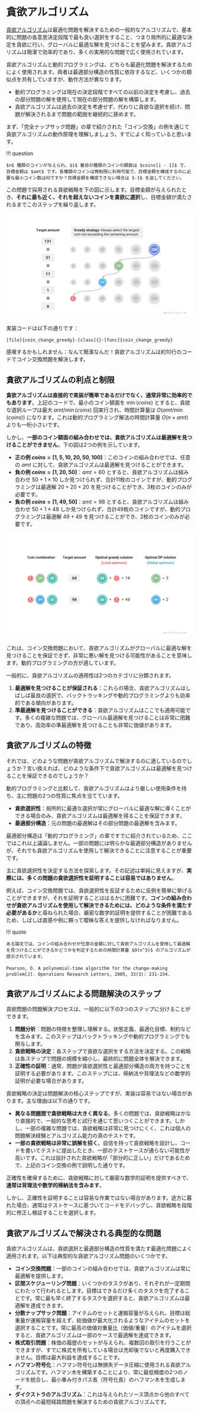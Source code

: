 # 貪欲アルゴリズム

<u>貪欲アルゴリズム</u>は最適化問題を解決するための一般的なアルゴリズムで、基本的に問題の各意思決定段階で最も良い選択をすること、つまり局所的に最適な決定を貪欲に行い、グローバルに最適な解を見つけることを望みます。貪欲アルゴリズムは簡潔で効率的であり、多くの実用的な問題で広く使用されています。

貪欲アルゴリズムと動的プログラミングは、どちらも最適化問題を解決するためによく使用されます。両者は最適部分構造の性質に依存するなど、いくつかの類似点を共有していますが、動作方法が異なります。

- 動的プログラミングは現在の決定段階ですべての以前の決定を考慮し、過去の部分問題の解を使用して現在の部分問題の解を構築します。
- 貪欲アルゴリズムは過去の決定を考慮せず、代わりに貪欲な選択を続け、問題が解決されるまで問題の範囲を継続的に狭めます。

まず、「完全ナップサック問題」の章で紹介された「コイン交換」の例を通じて貪欲アルゴリズムの動作原理を理解しましょう。すでによく知っていると思います。

!!! question

    $n$ 種類のコインが与えられ、$i$ 番目の種類のコインの額面は $coins[i - 1]$ で、目標金額は $amt$ です。各種類のコインは無制限に利用可能で、目標金額を構成するのに必要な最小コイン数は何ですか？目標金額を構成できない場合は $-1$ を返してください。

この問題で採用される貪欲戦略を下の図に示します。目標金額が与えられたとき、**それに最も近く、それを超えないコインを貪欲に選択**し、目標金額が満たされるまでこのステップを繰り返します。

![コイン交換の貪欲戦略](greedy_algorithm.assets/coin_change_greedy_strategy.png)

実装コードは以下の通りです：

```src
[file]{coin_change_greedy}-[class]{}-[func]{coin_change_greedy}
```

感嘆するかもしれません：なんて簡潔なんだ！貪欲アルゴリズムは約10行のコードでコイン交換問題を解決します。

## 貪欲アルゴリズムの利点と制限

**貪欲アルゴリズムは直接的で実装が簡単であるだけでなく、通常非常に効率的でもあります**。上記のコードで、最小のコイン額面を $\min(coins)$ とすると、貪欲な選択ループは最大 $amt / \min(coins)$ 回実行され、時間計算量は $O(amt / \min(coins))$ になります。これは動的プログラミング解法の時間計算量 $O(n \times amt)$ よりも一桁小さいです。

しかし、**一部のコイン額面の組み合わせでは、貪欲アルゴリズムは最適解を見つけることができません**。下の図は2つの例を示しています。

- **正の例 $coins = [1, 5, 10, 20, 50, 100]$**：このコインの組み合わせでは、任意の $amt$ に対して、貪欲アルゴリズムは最適解を見つけることができます。
- **負の例 $coins = [1, 20, 50]$**：$amt = 60$ とすると、貪欲アルゴリズムは組み合わせ $50 + 1 \times 10$ しか見つけられず、合計11枚のコインですが、動的プログラミングは最適解 $20 + 20 + 20$ を見つけることができ、3枚のコインのみが必要です。
- **負の例 $coins = [1, 49, 50]$**：$amt = 98$ とすると、貪欲アルゴリズムは組み合わせ $50 + 1 \times 48$ しか見つけられず、合計49枚のコインですが、動的プログラミングは最適解 $49 + 49$ を見つけることができ、2枚のコインのみが必要です。

![貪欲アルゴリズムが最適解を見つけられない例](greedy_algorithm.assets/coin_change_greedy_vs_dp.png)

これは、コイン交換問題において、貪欲アルゴリズムがグローバルに最適な解を見つけることを保証できず、非常に悪い解を見つける可能性があることを意味します。動的プログラミングの方が適しています。

一般的に、貪欲アルゴリズムの適用性は2つのカテゴリに分類されます。

1. **最適解を見つけることが保証される**：これらの場合、貪欲アルゴリズムはしばしば最良の選択で、バックトラッキングや動的プログラミングよりも効率的である傾向があります。
2. **準最適解を見つけることができる**：貪欲アルゴリズムはここでも適用可能です。多くの複雑な問題では、グローバル最適解を見つけることは非常に困難であり、高効率の準最適解を見つけることも非常に価値があります。

## 貪欲アルゴリズムの特徴

それでは、どのような問題が貪欲アルゴリズムで解決するのに適しているのでしょうか？言い換えれば、どのような条件下で貪欲アルゴリズムは最適解を見つけることを保証できるのでしょうか？

動的プログラミングと比較して、貪欲アルゴリズムはより厳しい使用条件を持ち、主に問題の2つの性質に焦点を当てています。

- **貪欲選択性**：局所的に最適な選択が常にグローバルに最適な解に導くことができる場合のみ、貪欲アルゴリズムは最適解を得ることを保証できます。
- **最適部分構造**：元の問題の最適解はその部分問題の最適解を含みます。

最適部分構造は「動的プログラミング」の章ですでに紹介されているため、ここではこれ以上議論しません。一部の問題には明らかな最適部分構造がありませんが、それでも貪欲アルゴリズムを使用して解決できることに注意することが重要です。

主に貪欲選択性を決定する方法を探索します。その記述は単純に見えますが、**実際には、多くの問題の貪欲選択性を証明することは容易ではありません**。

例えば、コイン交換問題では、貪欲選択性を反証するために反例を簡単に挙げることができますが、それを証明することははるかに困難です。**コインの組み合わせが貪欲アルゴリズムを使用して解決できるためには、どのような条件を満たす必要があるか**と尋ねられた場合、厳密な数学的証明を提供することが困難であるため、しばしば直感や例に頼って曖昧な答えを提供しなければなりません。

!!! quote

    ある論文では、コインの組み合わせが任意の金額に対して貪欲アルゴリズムを使用して最適解を見つけることができるかどうかを判定するための時間計算量 $O(n^3)$ のアルゴリズムが提示されています。

    Pearson, D. A polynomial-time algorithm for the change-making problem[J]. Operations Research Letters, 2005, 33(3): 231-234.

## 貪欲アルゴリズムによる問題解決のステップ

貪欲問題の問題解決プロセスは、一般的に以下の3つのステップに分けることができます。

1. **問題分析**：問題の特徴を整理し理解する。状態定義、最適化目標、制約などを含みます。このステップはバックトラッキングや動的プログラミングでも関与します。
2. **貪欲戦略の決定**：各ステップで貪欲な選択をする方法を決定する。この戦略は各ステップで問題の規模を縮小し、最終的に問題全体を解決できます。
3. **正確性の証明**：通常、問題が貪欲選択性と最適部分構造の両方を持つことを証明する必要があります。このステップには、帰納法や背理法などの数学的証明が必要な場合があります。

貪欲戦略の決定は問題解決の核心ステップですが、実装は容易ではない場合があります。主な理由は以下の通りです。

- **異なる問題間で貪欲戦略は大きく異なる**。多くの問題では、貪欲戦略はかなり直接的で、一般的な思考と試行を通じて思いつくことができます。しかし、一部の複雑な問題では、貪欲戦略は非常に見つけにくく、これは個人の問題解決経験とアルゴリズム能力の真のテストです。
- **一部の貪欲戦略は非常に誤解を招く**。自信を持って貪欲戦略を設計し、コードを書いてテストに提出したとき、一部のテストケースが通らない可能性が高いです。これは設計された貪欲戦略が「部分的に正しい」だけであるためで、上記のコイン交換の例で説明した通りです。

正確性を確保するために、貪欲戦略に対して厳密な数学的証明を提供すべきで、**通常は背理法や数学的帰納法を含みます**。

しかし、正確性を証明することは容易な作業ではない場合があります。途方に暮れた場合、通常はテストケースに基づいてコードをデバッグし、貪欲戦略を段階的に修正し検証することを選択します。

## 貪欲アルゴリズムで解決される典型的な問題

貪欲アルゴリズムは、貪欲選択と最適部分構造の性質を満たす最適化問題によく適用されます。以下は典型的な貪欲アルゴリズム問題のいくつかです。

- **コイン交換問題**：一部のコインの組み合わせでは、貪欲アルゴリズムは常に最適解を提供します。
- **区間スケジューリング問題**：いくつかのタスクがあり、それぞれが一定期間にわたって行われるとします。目標はできるだけ多くのタスクを完了することです。常に最も早く終了するタスクを選択すると、貪欲アルゴリズムは最適解を達成できます。
- **分数ナップサック問題**：アイテムのセットと運搬容量が与えられ、目標は総重量が運搬容量を超えず、総価値が最大化されるようなアイテムのセットを選択することです。常に最高の価値対重量比（価値/重量）のアイテムを選択すると、貪欲アルゴリズムは一部のケースで最適解を達成できます。
- **株式取引問題**：株価の履歴のセットが与えられ、複数回の取引を行うことができますが、すでに株式を所有している場合は売却後でないと再度購入できません。目標は最大利益を達成することです。
- **ハフマン符号化**：ハフマン符号化は無損失データ圧縮に使用される貪欲アルゴリズムです。ハフマン木を構築することにより、常に最低頻度の2つのノードを統合し、最小重み付きパス長（符号化長）のハフマン木を生成します。
- **ダイクストラのアルゴリズム**：これは与えられたソース頂点から他のすべての頂点への最短経路問題を解決するための貪欲アルゴリズムです。